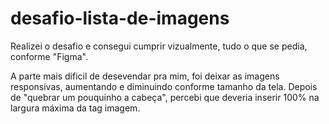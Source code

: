 # desafio-lista-de-imagens

Realizei o desafio e consegui cumprir vizualmente, tudo o que se pedia, conforme "Figma".

A parte mais dificil de desevendar pra mim, foi deixar as imagens responsivas, aumentando e diminuindo conforme tamanho da tela. Depois de "quebrar um pouquinho a cabeça", percebi que deveria inserir 100% na largura máxima da tag imagem.